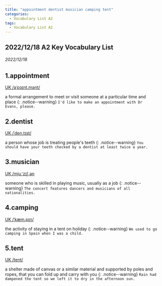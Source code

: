```yaml
---
title: "appointment dentist musician camping tent"
categories:
  - Vocabulary List A2
tags:
  - Vocabulary List A2
---
```

## 2022/12/18 A2 Key Vocabulary List 

###### 2022/12/18
## 1.appointment &nbsp;&nbsp;&nbsp;&nbsp;&nbsp;&nbsp;     
[UK  /əˈpɔɪnt.mənt/](https://dictionary.cambridge.org/zht/%E8%A9%9E%E5%85%B8/%E8%8B%B1%E8%AA%9E-%E6%BC%A2%E8%AA%9E-%E7%B9%81%E9%AB%94/appointment)

a formal arrangement to meet or visit someone at a particular time and place
{: .notice--warning}
`I'd like to make an appointment with Dr Evans, please.` 


<!---------------------------------------------------------->


## 2.dentist &nbsp;&nbsp;&nbsp;&nbsp;&nbsp;&nbsp;     

[UK  /ˈden.tɪst/](https://dictionary.cambridge.org/zht/%E8%A9%9E%E5%85%B8/%E8%8B%B1%E8%AA%9E-%E6%BC%A2%E8%AA%9E-%E7%B9%81%E9%AB%94/dentist)

a person whose job is treating people's teeth
{: .notice--warning}
`You should have your teeth checked by a dentist at least twice a year.` 


<!---------------------------------------------------------->


## 3.musician &nbsp;&nbsp;&nbsp;&nbsp;&nbsp;&nbsp;     

[UK  /mjuːˈzɪʃ.ən](https://dictionary.cambridge.org/zht/%E8%A9%9E%E5%85%B8/%E8%8B%B1%E8%AA%9E-%E6%BC%A2%E8%AA%9E-%E7%B9%81%E9%AB%94/musician)

someone who is skilled in playing music, usually as a job
{: .notice--warning}
`The concert features dancers and musicians of all nationalities.` 


<!---------------------------------------------------------->


## 4.camping &nbsp;&nbsp;&nbsp;&nbsp;&nbsp;&nbsp;     

[UK  /ˈkæm.pɪŋ/](https://dictionary.cambridge.org/zht/%E8%A9%9E%E5%85%B8/%E8%8B%B1%E8%AA%9E-%E6%BC%A2%E8%AA%9E-%E7%B9%81%E9%AB%94/camping)

the activity of staying in a tent on holiday
{: .notice--warning}
`We used to go camping in Spain when I was a child.` 


<!---------------------------------------------------------->


## 5.tent &nbsp;&nbsp;&nbsp;&nbsp;&nbsp;&nbsp;     

[UK  /tent/](https://dictionary.cambridge.org/zht/%E8%A9%9E%E5%85%B8/%E8%8B%B1%E8%AA%9E-%E6%BC%A2%E8%AA%9E-%E7%B9%81%E9%AB%94/tent)

a shelter made of canvas or a similar material and supported by poles and ropes, that you can fold up and carry with you
{: .notice--warning}
`Rain had dampened the tent so we left it to dry in the afternoon sun.` 


<!---------------------------------------------------------->
